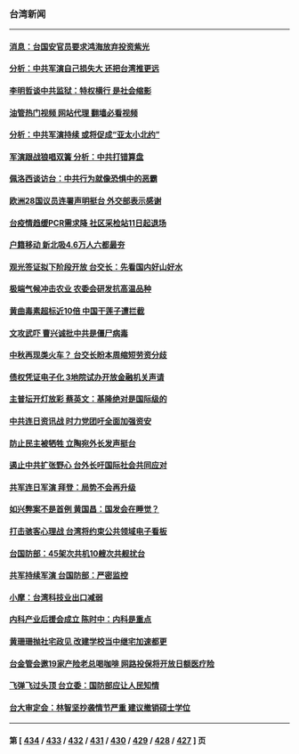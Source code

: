 ### 台湾新闻
---
#### [消息：台国安官员要求鸿海放弃投资紫光](../../pages/ncid1349361/n13799229.md?08101245) 
#### [分析：中共军演自己损失大 还把台湾推更远](../../pages/ncid1349361/n13798501.md?08101245) 
#### [李明哲谈中共监狱：特权横行 是社会缩影](../../pages/ncid1349361/n13799212.md?08101245) 
#### [油管热门视频 网站代理 翻墙必看视频](http://209.222.30.114:81/youtube.html?08101245)
#### [分析：中共军演持续 或将促成“亚太小北约”](../../pages/ncid1349361/n13798844.md?08101245) 
#### [军演跟战狼唱双簧 分析：中共打错算盘](../../pages/ncid1349361/n13799011.md?08101245) 
#### [佩洛西谈访台：中共行为就像恐惧中的恶霸](../../pages/ncid1349361/n13798920.md?08101245) 
#### [欧洲28国议员连署声明挺台 外交部表示感谢](../../pages/ncid1349361/n13798898.md?08101245) 
#### [台疫情趋缓PCR需求降 社区采检站11日起退场](../../pages/ncid1349361/n13798924.md?08101245) 
#### [户籍移动 新北吸4.6万人六都最夯](../../pages/ncid1349361/n13798923.md?08101245) 
#### [观光签证拟下阶段开放 台交长：先看国内好山好水](../../pages/ncid1349361/n13798926.md?08101245) 
#### [极端气候冲击农业 农委会研发抗高温品种](../../pages/ncid1349361/n13798928.md?08101245) 
#### [黄曲毒素超标近10倍 中国干莲子遭拦截](../../pages/ncid1349361/n13798930.md?08101245) 
#### [文攻武吓 曹兴诚批中共是僵尸病毒](../../pages/ncid1349361/n13798899.md?08101245) 
#### [中秋再现类火车？ 台交长盼本周缩短劳资分歧](../../pages/ncid1349361/n13798918.md?08101245) 
#### [债权凭证电子化 3地院试办开放金融机关声请](../../pages/ncid1349361/n13798906.md?08101245) 
#### [主普坛开灯放彩 蔡英文：基隆绝对是国际级的](../../pages/ncid1349361/n13798916.md?08101245) 
#### [中共连日资讯战 时力党团吁全面加强资安](../../pages/ncid1349361/n13798905.md?08101245) 
#### [防止民主被牺牲 立陶宛外长发声挺台](../../pages/ncid1349361/n13798901.md?08101245) 
#### [遏止中共扩张野心 台外长吁国际社会共同应对](../../pages/ncid1349361/n13798621.md?08101245) 
#### [共军连日军演 拜登：局势不会再升级](../../pages/ncid1349361/n13798903.md?08101245) 
#### [如兴弊案不是首例 黄国昌：国发会在睡觉？](../../pages/ncid1349361/n13798856.md?08101245) 
#### [打击骇客心理战 台湾将约束公共领域电子看板](../../pages/ncid1349361/n13798818.md?08101245) 
#### [台国防部：45架次共机10艘次共舰扰台](../../pages/ncid1349361/n13798875.md?08101245) 
#### [共军持续军演 台国防部：严密监控](../../pages/ncid1349361/n13798858.md?08101245) 
#### [小摩：台湾科技业出口减弱](../../pages/ncid1349361/n13798860.md?08101245) 
#### [内科产业后援会成立 陈时中：内科是重点](../../pages/ncid1349361/n13798833.md?08101245) 
#### [黄珊珊抛社宅政见 改建学校当中继宅加速都更](../../pages/ncid1349361/n13798848.md?08101245) 
#### [台金管会邀19家产险老总喝咖啡 网路投保将开放日额医疗险](../../pages/ncid1349361/n13798830.md?08101245) 
#### [飞弹飞过头顶 台立委：国防部应让人民知情](../../pages/ncid1349361/n13798849.md?08101245) 
#### [台大审定会：林智坚抄袭情节严重 建议撤销硕士学位](../../pages/ncid1349361/n13798841.md?08101245) 

---
#### 第 [ [434](./434.md?08101245) / [433](./433.md?08101245) / [432](./432.md?08101245) / [431](./431.md?08101245) / [430](./430.md?08101245) / [429](./429.md?08101245) / [428](./428.md?08101245) / [427](./427.md?08101245) ] 页
